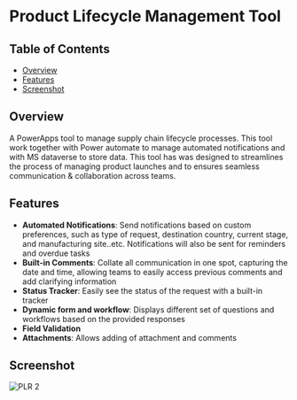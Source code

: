 # Product Lifecycle Management Tool

## Table of Contents
- [Overview](#overview)
- [Features](#features)
- [Screenshot](#screenshot)

## Overview

A PowerApps tool to manage supply chain lifecycle processes. This tool work together with Power automate to manage automated notifications and with MS dataverse to store data. This tool has was designed to streamlines the process of managing product launches and to ensures seamless communication & collaboration across teams.

## Features

- **Automated Notifications**: Send notifications based on custom preferences, such as type of request, destination country, current stage, and manufacturing site..etc. Notifications will also be sent for reminders and overdue tasks
- **Built-in Comments**: Collate all communication in one spot, capturing the date and time, allowing teams to easily access previous comments and add clarifying information
- **Status Tracker**: Easily see the status of the request with a built-in tracker 
- **Dynamic form and workflow**: Displays different set of questions and workflows based on the provided responses
- **Field Validation**
- **Attachments**: Allows adding of attachment and comments

## Screenshot
![PLR 2](https://github.com/AnonymousHippo21/PowerApps-Applications/assets/169428076/8512085d-ebbf-4574-b107-0987b9cfd903)
